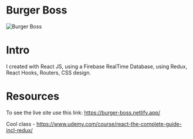 # Burger Boss
![Burger Boss](https://i.ibb.co/fpqk4vb/burger-cover.png)

 # Intro
 I created with React JS, using a Firebase RealTime Database, using Redux, React Hooks, Routers, CSS design.

# Resources
To see the live site use this link:  https://burger-boss.netlify.app/

Cool class - https://www.udemy.com/course/react-the-complete-guide-incl-redux/
